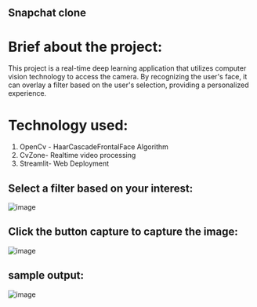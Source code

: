 ## Snapchat clone

# Brief about the project:
This project is a real-time deep learning application that utilizes computer vision technology to access the camera. By recognizing the user's face, it can overlay a filter based on the user's selection, providing a personalized experience.

# Technology used: 
  1. OpenCv - HaarCascadeFrontalFace Algorithm
  2. CvZone- Realtime video processing
  3. Streamlit- Web Deployment

##   Select a filter based on your interest:

![image](https://github.com/Logeshvar2004/Snap-Chat-Clone/assets/102981016/d6fd722e-a1a3-4e12-aec0-663c5d20bb4b)

##  Click the button capture to capture the image:

![image](https://github.com/Logeshvar2004/Snap-Chat-Clone/assets/102981016/3c644ccc-69be-409f-a150-bd547d0c5b94)

##  sample output: 

![image](https://github.com/Logeshvar2004/Snap-Chat-Clone/assets/102981016/a88948c5-3413-4948-996d-02a8c511ccc3)
